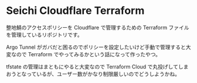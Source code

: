 # Seichi Cloudflare Terraform

整地鯖のアクセスポリシーを Cloudflare で管理するための Terraform ファイルを管理しているリポジトリです。

Argo Tunnel がガバだと困るのでポリシーを設定したいけど手動で管理すると大変なので Terraform でやってみるかという話になって作ったやつ。

tfstate の管理はまともにやると大変なので Terraform Cloud で丸投げしてしまおうとなっているが、ユーザー数がかなり制限厳しいのでどうしようかね。

